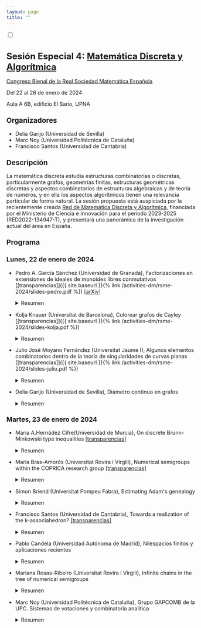 ```yaml
---
layout: page
title: ""
---
```

<input type="checkbox" class="sidebar-checkbox" id="sidebar-checkbox">

<style type="text/css">

h1 {
  font-size: 1.5rem;
}
h2 {
  margin-top: 1.5rem;
  font-size: 1.2rem;
}
h3 {
  margin-top: 1.5rem;
  font-size: 1.1rem;
}
h4, h5, h6 {
  margin-top: 1rem;
  font-size: 1rem;
}

body, td {
   font-size: 0.9rem;
}

.container {
    max-width: 56rem;
    }
    @media (min-width: 38em) {
    .container {
        max-width: 38rem;
    }
    }
    @media (min-width: 56em) {
    .container {
        max-width: 56rem;
    }
}

</style>

# Sesión Especial 4: [Matemática Discreta y Algorítmica](https://2024.bienalrsme.com/sites/default/files/S4%20MatDiscretaAlgoritmica.pdf)
[Congreso Bienal de la Real Sociedad Matemática Española](https://2024.bienalrsme.com/)

Del 22 al 26 de enero de 2024

Aula A 6B, edificio El Sario, UPNA

##  Organizadores
- Delia Garijo (Universidad de Sevilla)
- Marc Noy (Universidad Politécnica de Cataluña)
- Francisco Santos (Universidad de Cantabria)

## Descripción
La matemática discreta estudia estructuras combinatorias o discretas, particularmente grafos, geometrías finitas, estructuras geométricas discretas y aspectos combinatorios de estructuras algebraicas y de teoría de números, y en ella los aspectos algorítmicos tienen una relevancia particular de forma natural. La sesión propuesta está auspiciada por la recientemente creada [Red de Matemática Discreta y Algorítmica](https://dam-network.github.io), financiada por el Ministerio de Ciencia e Innovación para el periodo 2023-2025 (RED2022-134947-T), y presentará una panorámica de la investigación actual del área en España.

## Programa

### Lunes, 22 de enero de 2024

- Pedro A. García Sánchez (Universidad de Granada), Factorizaciones en extensiones de ideales de monoides libres conmutativos [[transparencias]]({{ site.baseurl }}{% link /activities-dm/rsme-2024/slides-pedro.pdf %}) [[arXiv]](https://arxiv.org/abs/2311.06901)
    <details>
    <summary>Resumen</summary>
    <p>En esta charla estudiaremos submonoides de $(\mathbb{N}^{(I)},+)$, con $I$ un conjunto de enteros, que cumplen (1)  la suma de dos huecos es o bien un hueco o un átomo o la suma de dos átomos, y (2) la suma de un hueco y un átomo es un átomo o la suma de dos átomos.  Todos estos monoides son de la forma $\{0\}\cup (X+\mathbb{N}^{(I)})$, con $X\subseteq \mathbb{N}^{(I)}$.</p>

    <p>Nos centraremos en el estudio de algunos invariantes de factorización en estos monoides. 
    Probamos que el máximo de los conjuntos Delta es a lo sumo uno, con lo que o bien son monoides de factorización media o única, o las longitudes de las factorizaciones de cualquier elemento conforman un intervalo de enteros. También probaremos que la catenariedad es a lo sumo cuatro. Para ello será crucial demostrar que los grados de Betti de estos monoides son suma de a lo sumo de tres átomos. Daremos cotas inferiores y superiores para la $\omega$-primalidad en estos monoides.</p>

    <p>Este trabajo es una continuación de [1], y está dedicado a su autor.</p>
    <strong>Referencias</strong>
    <br>
    [1] N. Baeth, Complement-Finite Ideals. In: JL. Chabert, M. Fontana, S. Frisch, S. Glaz, K. Johnson, (eds) Algebraic, Number Theoretic, and Topological Aspects of Ring Theory. Springer, Cham, (2023).
    <br>
    [2] A. Geroldinger, F. Halter-Koch, Non-unique factorizations. Algebraic, combinatorial and analytic theory. Pure and Applied Mathematics (Boca Raton), 278. Chapman & Hall/CRC, Boca Raton, FL, (2006).
    <br>
    <strong>Agradecimientos</strong>
    <br>
    Esta investigación se ha llevado a cabo con la financiación del grupo FQM–343 y del Proyecto de Excelencia ProyExcel_00868 de la Junta de Andalucía, el proyecto PID2022-138906NB-C21 financiado por MCIN/AEI/10.13039/501100011033 y fondos FEDER, además de por el MICINN, a través del “Programa Severo Ochoa y María de Maeztu para Centros y Unidades de Excelencia” (CEX2020-001105-M) y la RED2022-134947-T, financiada por la Agencia Estatal de Investigación.
    <br>
    <br>
    </details>

- Kolja Knauer (Universitat de Barcelona), Colorear grafos de Cayley [[transparencias]]({{ site.baseurl }}{% link /activities-dm/rsme-2024/slides-kolja.pdf %})
    <details>
    <summary>Resumen</summary>
    <p>Un grafo de Cayley $\mathrm{Cay}(G,C)$ de un grupo finito $G$ is <em>minimal</em> si $C$ es un conjunto generador de $G$ minimal por inclusion. En los setentas Babai [1] discute por primera vez el problema de determinar el número cromático de un grafo de Cayley minimal y propone una conjetura fuerte que implicaría que todos estos grafos tienen numero cromático acotado por una constante global. En este trabajo mostramos que esta conjetura fuerte es falsa. Sin embargo también mostramos que todo grafo minimal de un grupo nilpotente o dihedral generalizado tiene numero cromático a lo mucho tres. También encontramos grafos minimales de Cayley con numero cromático cuatro y mostramos que eso es lo mas alto posible hasta orden $215$. Nótese que veinte años más tarde el mismo Babai [2] propuso otra conjetura fuerte que implica que existen familias de grafos minimales de Cayley con numero cromático no acotado. Esta sigue abierta.</p>
    <strong>Referencias</strong>
    <br>
    [1] L. Babai, Chromatic number and subgraphs of Cayley graphs, Theor. Appl. Graphs, Proc. Kalamazoo 1976, Lect. Notes Math. 642, 10-22 (1978), 1978.
    <br>
    [2] L. Babai, Automorphism groups, isomorphism, reconstruction, in Handbook of combinatorics. Vol. 1-2, Amsterdam: Elsevier (North-Holland); Cambridge, MA: MIT Press, 1995, pp. 1447-1540.
    <br><br>
    </details>

- Julio José Moyano Fernández (Universitat Jaume I), Algunos elementos combinatorios dentro de la teoría de singularidades de curvas planas [[transparencias]]({{ site.baseurl }}{% link /activities-dm/rsme-2024/slides-julio.pdf %})
    <details>
    <summary>Resumen</summary>
    <p>Algunos de los invariantes usados en la clasificación topológica de las singularidades de curvas planas poseen una naturaleza combinatoria; ejemplos de ello son el semigrupo de valores o la serie de Poincaré asociados a la singularidad (ver e.g. [4] y los trabajos allí referenciados).</p>

    <p>Esta conferencia tiene como objetivo presentar a la comunidad de <em>Matemática discreta y algorítmica</em> ambos objetos combinatorios, además de los resultados más interesantes o novedosos concernientes a los mismos dentro de la teoría de singularidades de curvas planas: destacaremos la relación de la serie de Poincaré con la función zeta de Stöhr en un contexto de singularidades de curvas definidas sobre cuerpos finitos, demostrada por Delgado y el autor [3], su coincidencia con el polinomio de Alexander en el caso de curvas complejas (resultado debido a Campillo, Delgado y Gusein-Zade [2]), así como los avances recientes del autor con P. Almirón [1] analizando la naturaleza de esta igualdad.</p>
    <strong>Referencias</strong>
    <br>
    [1] P. Almirón, J.J. Moyano Fernández (2023). The intrinsic topological nature of the Poincaré series of a plane curve singularity. Preprint, arXiv:2302.12079v2.
    <br>
    [2] A. Campillo, F. Delgado, S.M. Gusein-Zade (2003). The Alexander polynomial of a plane curve singularity via the ring of functions on it. Duke Math. J. 117(1), 125-156.
    <br>
    [3] F. Delgado, J.J. Moyano Fernández (2009). On the relation between the generalized Poincaré series and the Stöhr zeta function. Proc. Am. Math. Soc. 137(1), 51-59.
    <br>
    [4] J.J. Moyano Fernández (2022). Generalized Poincaré series for plane curva singularities. In: C. Galindo et al., $p$-adic Analysis, Arithmetic and Singularities. Contemp. Math., vol. 778, 25-69.
    <br><br>
    </details>

- Delia Garijo (Universidad de Sevilla), Diámetro continuo en grafos
    <details>
    <summary>Resumen</summary>
    <p>Los <em>problemas de aumento</em> en grafos han sido ampliamente estudiados para medidas relacionadas con distancias, como el diámetro o la dilación. El objetivo en estos problemas es añadir un conjunto mínimo de aristas al grafo (o de mínimo peso) de forma que se satisfaga una condición establecida sobre el parámetro en estudio, por ejemplo, la disminución del diámetro del grafo resultante con respecto al original.
    Si se considera el lugar geométrico de la realización de un grafo en algún espacio euclídeo, surge la posibilidad de permitir que los extremos de las aristas insertadas sean, no ya vértices, sino puntos cualesquiera que estén sobre las aristas del grafo. Se pasa por tanto de considerar un número finito de distancias (entre pares de vértices) a tratar con un número infinito (entre pares de puntos de dicho lugar geométrico). Este salto de lo que llamamos la <em>versión discreta</em> del problema a la <em>versión continua</em> ha despertado mucho interés en los últimos años, no solo en problemas de aumento, sino en diversos tipos de problemas de grafos.</p>

    <p>En esta charla nos centraremos en la versión continua de problemas relacionados con el diámetro del grafo. Ilustraremos elementos que hacen muy difícil este salto "del discreto al continuo" y que provocan que los avances en esta línea de investigación estén siendo muy lentos. También plantearemos diversas cuestiones que serían interesantes de aproximar.</p>

    <p>Esta charla se enmarca en una serie de trabajos con distintos coautores: J. Cáceres (U. Almería), Fabian Klute (UPC), Alberto Márquez (U. Sevilla), Irene Parada (UPC), Rodrigo Silveira (UPC).</p>
    <strong>Agradecimientos</strong>
    <br>
    Financiado por MICINN a través del proyecto PID2019-104129GB-I00/MCIN/AEI/10.13039/501100011033.
    <br><br>
    </details>

### Martes, 23 de enero de 2024

- María A.Hernádez Cifre(Universidad de Murcia), On discrete Brunn-Minkowski type inequalities [[transparencias]](https://www.dropbox.com/scl/fi/0zs2jx1vvthwrxg2ih5n7/slides-mangeles.pdf?rlkey=0il6nv0y68p9xpm5zdws42e42&dl=0)
    <details>
    <summary>Resumen</summary>
    <p>The well-known Brunn-Minkowski inequality states that for a pair of convex bodies (i.e., non-empty compact and convex sets) $K,L\subset{\Bbb R}^n$, the functional $\mathrm{vol}\bigl((1-\lambda)K+\lambda L\bigr)^{1/n}$ is concave in $\lambda\in(0,1)$, where $\mathrm{vol}(\,\cdot)$ represents the volume (Lebesgue measure) and $+$ is the Minkowski (vectorial) addition.</p>

    <p>The $L_p$ version (for $p\geq 1$) of the Brunn-Minkowski inequality was originally proven by Firey in the 60's in the setting of convex bodies containing the origin, and was recently extended to arbitrary non-empty compact sets by Lutwak, Yang and Zhang in 2012. It asserts that for non-empty compact sets $K,L\subset{\Bbb R}^n$ and $\lambda\in(0,1)$,
    \[
    \mathrm{vol}\bigl((1-\lambda)\cdot K +_p \lambda\cdot L\bigr)^{p/n}\geq(1-\lambda)\mathrm{vol}(K)^{p/n}+\lambda\mathrm{vol}(L)^{p/n}.
    \]
    When $p=0$ (or even $0<p<1$), the conjectured log-Brunn-Minkowski inequality for centrally symmetric convex bodies, namely, $\mathrm{vol}\bigl((1-\lambda)\cdot K+_0\lambda\cdot L\bigr) \geq\mathrm{vol}(K)^{1-\lambda}\mathrm{vol}(L)^\lambda$, is known to be true only in the plane
    and for particular families of sets.</p>

    <p>Nowadays there is a growing interest in getting discrete counterparts of classical inequalities, i.e., discrete analogues in which, either convex bodies and volume are replaced by finite sets of points and cardinality $|\,\cdot|$, respectively, or just the volume is replaced by the so-called {\it lattice-point enumerator} $\mathrm{G}(\,\cdot)$, which is defined as $\mathrm{G}(M)=|M\cap\mathbb{Z}^n|$. Of course, the Brunn-Minkowski inequality is one of the first results to be considered in this discrete setting. In this talk we will discuss discrete analogues of the above-mentioned results in the setting of the lattice point enumerator.</p>

    <strong>Referencias</strong>
    <br>
    [1] D. Iglesias, J. Yepes Nicolás, A. Zvavitch (2020).  Brunn-Minkowski type inequalities for the lattice point enumerator. Adv. Math. 370, 107193.
    <br>
    [2] M. A. Hernández Cifre, E. Lucas, J. Yepes Nicolás (2022). On discrete $L_p$ Brunn-Minkowski type inequalities. RACSAM 116, Article 164.
    <br>
    [3] M. A. Hernández Cifre, E. Lucas (2022). On discrete log-Brunn-Minkowski type inequalities. SIAM J. Discrete Math. 36, 1748-1760.
    <br><br>
    </details>

- Maria Bras-Amorós (Universitat Rovira i Virgili), Numerical semigroups within the COPRICA research group [[transparencias]](http://crises-deim.urv.cat/~mbras/2024Pamplona.pdf)
    <details>
    <summary>Resumen</summary>
    <p>A numerical semigroup is a subset of the positive integers $\mathbb{N}$ together with $0$, closed under addition, and with a finite complement in $\mathbb{N}\cup\{0\}$. The number of gaps is its genus. Numerical semigroups arise in algebraic geometry, coding theory, privacy models, and in musical analysis. It is one of the main topics of the research group COPRICA at Universitat Rovira i Virgili. We will explain some classical problems on which we contributed or are currently working related to numerical semigroups and their counting by genus.</p>

    <strong>Agradecimientos</strong>
    <br>
    This work is supported by the grant PID2021-124928NB-I00 and 2021SGR00115.
    <br><br>
    </details>

- Simon Briend (Universitat Pompeu Fabra), Estimating Adam's genealogy
    <details>
    <summary>Resumen</summary>
    <p>Growing random structures are ever more present in our lives, be it in information technologies, social networks, epidemiology, genomics etc. Propagation phenomena can be modelled by randomly growing graphs and in particular, recursive trees. These random models account for the growth over time of a network resulting from an attachment or spreading process. However, the history of this process is often hidden and only a snapshot of the network is observed in the present-day. Retrieving information from the past of the network can shed light on the origin of an infection or a fake news, and explain the current network structure. In this talk I will present methods estimating the order of arrival of the vertices in a recursive tree. Specifically, we study two fundamental random recursive tree models: the uniform attachment model and the linear preferential attachment model. I will start by presenting an order estimator based on the Jordan centrality measure and defining a parametric family of risk measures to quantify the quality of the ordering procedure. Then, I will establish a minimax lower bound for this problem based on the shape exchangeability of these recursive trees, and demonstrate that the proposed estimator is near-optimal. Finally, I will also consider alternative ordering procedures based on degree centrality, spectral method and a peeling strategy and conclude by displaying numerical evidences that the Jordan ordering is the best performer for our measure of error.</p>
    </details>

- Francisco Santos (Universidad de Cantabria), Towards a realization of the k-associahedron? [[transparencias]](https://www.dropbox.com/scl/fi/cj4cj0zjneghcavvq2qc4/slides-paco.pdf?rlkey=9xdzvth8i94gr13b83oh6o2a6&dl=0)
    <details>
    <summary>Resumen</summary>
    <p>A subset of  $k+1$ diagonals of the $n$-gon is called a $(k+1)$-crossing if thyy all mutually cross, and a general subset is called $(k+1)$-crossing free if it does not contain a $k$-crossing.  $(k+1)$-crossing free subsets form a simplicial complex that we call the $k$-associahedron and denote $Ass_k(n)$ since for $k=1$ one recovers the (simplicial) associahedron. The $k$-associahedron is known to be a shellable sphere and conjectured to be polytopal [2] . It is also a subword complex in the root system of the $A$ and, moreover, every (spherical) subword complex is a link in some $k$-associahedron. In particular, polytopality of $k$-associahedra would imply the same for spherical subword complexes (in type $A$), a question asked by Knutson and Miller [3] .</p>

    <p>The dimension of the $k$-associahedron  coincides with that of any abstract rigidity matrix of dimension $2k$ on $n$ elements. This made Pilaud and Santos [4] conjecture that $k$-triangulations are generically isostatic graphs in dimension $2k$, in the usual bar-and-joint rigidity theory, as a step towards the construction of the $k$-associahedron via the corresponding rigidity matrix. We explore this possibility [1] .</p>

    <strong>Referencias</strong>
    <br>
    [1]Luis Crespo Ruiz, Francisco Santos. Multitriangulations and tropical Pfaffians. Preprint, 29 pages, March 2022. arXiv:2203.04633
    <br>
    [2] Jakob Jonsson, Generalized triangulations and diagonal-free subsets of stack polyominoes, J. Comb. Theory Ser. A 112(1), 117-142 (2005).

    [3] Allen Knutson and Ezra Miller. Subword complexes in Coxeter groups. Adv. Math., 184(1) (2004), 161-176.

    [4] Vincent Pilaud, Francisco Santos, Multitriangulations as Complexes of Star Polygons, Discrete Comput. Geom. 41 (2009), 284-317.
    <br><br>
    </details>

- Pablo Candela (Universidad Autónoma de Madrid),  Nilespacios finitos y aplicaciones recientes
    <details>
    <summary>Resumen</summary>
    <p>El análisis de las normas de Gowers es uno de los temas más activos de la combinatoria aritmética desde finales de los años 1990, gracias especialmente a las nuevas extensiones que ofrece del análisis de Fourier discreto. Recientemente, este tema recibió un nuevo impulso basado en interesantes preguntas y conjeturas de Jamneshan, Shalom y Tao. Una de estas cuestiones concierne a las normas de Gowers en el ámbito discreto de grupos abelianos finitos con exponente acotado [1, Question 1.9]. Hablaremos de avances recientes en esta dirección (en colaboración con González-Sánchez y Szegedy), que la conectan con una nueva rama de la teoría de los nilespacios. Aprovecharemos para ofrecer una breve introducción a esta joven teoría, y en particular a los nilespacios finitos, que abren nuevas direcciones de investigación en matemática discreta.</p>

    <strong>Referencias</strong>
    <br>
    [1] A. Jamneshan, O. Shalom, T. Tao, The structure of totally disconnected Host--Kra--Ziegler factors, and the inverse theorem for the $U^k$ Gowers uniformity norms on finite abelian groups of bounded torsion, preprint (2023). [arXiv:2303.04860](https://arxiv.org/pdf/2303.04860.pdf)
    <br><br>
    </details>

-  Mariana Rosas-Ribeiro (Universitat Rovira i Virgili),  Infinite chains in the tree of numerical semigroups
    <details>
    <summary>Resumen</summary>
    <p>A numerical semigroup is a submonoid of the additive monoid $\mathbb{N}$ with finite complement in $\mathbb{N}$. The cardinality of the complement of a numerical semigroup is its genus and its smallest non-zero element is the multiplicity. For a given positive integer $g$, there is a limited amount of numerical semigroups that have genus $g$. There is no formula for the number $n_g$ of numerical semigroups of genus $g$, but in 2008 Bras-Amorós [1] conjectured that as $g$ grows $n_g$ grows Fibonacci-like. One of the tools to study the growth of this $n_g$ sequence is the tree of numerical semigroups, that organizes all the numerical semigroups in such a way that each level $g$ of the tree is formed by the numerical semigroups of genus $g$. In this tree there are nodes that have infinite descendants. In [2], the authors characterize these nodes (numerical semigroups) using the greatest common divisor of the first elements of the numerical semigroup. The collection formed by a numerical semigroup and its infinitely many descendants, if applicable, is an infinite chain. In this talk we show that at each level of the tree there are more nodes which are not in an infinite chain than the other way around. Furthermore, we find a self-replicating behavior in the subtrees formed by numerical semigroups with fixed multiplicity $m$. With this, we can determine the number of numerical semigroups that have infinitely many descendants, genus $g$ and multiplicity $m\leq7$.</p>

    <strong>Referencias</strong>
    <br>
    [1]  M. Bras-Amorós (2008). Fibonacci-like behavior of the number of numerical semigroups of a given genus. Semigroup Forum, 76, pp. 379-384.
	<br>
    [2] M. Bras-Amorós, S. Bulygin (2009). Towards a better understanding of the semigroup tree. Semigroup Forum, 79, 561-574.
    <br>

    <strong>Agradecimientos</strong>
    The first author was supported by the Catalan government under grant 2021 FISDUR 00189. Both authors were supported by the Spanish government under grant PID2021-124928NB-I00, and by the Catalan government under grant 2021 SGR 00115.
    <br><br>
    </details>

-  Marc Noy (Universidad Politécnica de Cataluña), Grupo GAPCOMB de la UPC. Sistemas de votaciones y combinatoria analítica
    <details>
    <summary>Resumen</summary>
    <p>En la charla se dará una breve descripción del grupo de investigación <em>Combinatoria Geométrica, Algebraica  y Probabilística</em> (GAPCOMB) de la  Universidad Politécnica de Cataluña.
    A continuación se presentará un trabajo en curso sobre sistemas  de votaciones que utiliza funciones generadoras y métodos analíticos, en colaboración con Emma Caizerges, Fran\c{c}ois Durand, élie de Panafieu (Nokia Bell Labs, France) y Vlady Ravelomanana (Université Paris-Cité).</p>

    <p>Consideramos un sistema de votación con $m$ electores y $n$ candidatos. Cada elector ordena de forma estricta sus preferencias de  los $n$ candidatos. Se dice que el candidato $C$ es un ganador de Condorcet [1] si la mayoría de electores (suponemos $n$ impar para evitar empates) prefiere $C$ a cualquier otro candidato. Suponiendo que cada elector elige el orden de los candidatos de forma aleatoria e  independiente, un problema ampliamente estudiado es la probabilidad $p_m$ de que haya un ganador de Condorcet cuando $n\to \infty$. Claramente $p_2=1$. Se sabe que $p_3 = \frac{3}{4}+ \frac{3}{2\pi } \arcsin(1/3) \approx 0.9123$ y que $p_m \to 0$ cuando $m \to \infty$.</p>

    <p>En este trabajo codificamos las preferencias de los electores mediante una función generadora racional $F(x_1,\dots,x_{m-1})$. La probabilidad  de que exista un ganador de Condorcet se pude expresar en términos del coeficiente de $x_1^{n/2}x_2^{n/2}\cdots x_{m-1}^{n/2}$ en $F(x_1,\dots,x_{m-1})$. Utilizando métodos analíticos se puede estimar dicha probabilidad con precisión. Esto proporciona un nuevo  método para estudiar este y otros problemas de sistemas de votaciones.</p>

    <strong>Referencias</strong>
    <br>
    [1] W. Gehrlein (2006). Condorcet's Paradox. Springer.
    <br><br>
    </details>
